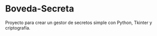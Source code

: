 # Boveda-Secreta
Proyecto para crear un gestor de secretos simple con Python, Tkinter y criptografía.
